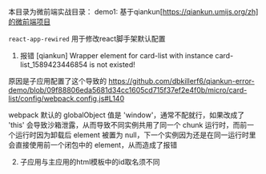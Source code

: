 本目录为微前端实战目录：
demo1: 基于qiankun[https://qiankun.umijs.org/zh]的微前端项目



`react-app-rewired` 用于修改react脚手架默认配置

1. 报错 [qiankun] Wrapper element for card-list with instance card-list_1589423446854 is not existed!

原因是子应用配置了这个导致的 https://github.com/dbkillerf6/qiankun-error-demo/blob/09f88806eda5681d34cc1605cd715f37ef2e4f0b/micro/card-list/config/webpack.config.js#L140

webpack 默认的 globalObject 值是 'window'，通常不配就行，如果改成了 'this' 会导致沙箱泄露，从而导致不同实例共用了同一个 chunk 运行时，而前一个运行时因为卸载后 element 被置为 null，下一个实例因为还是在同一运行时里会直接使用前一个闭包中的 element，从而造成了报错

2. 子应用与主应用的html模板中的id取名须不同
